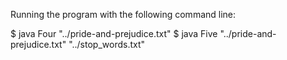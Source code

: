 Running the program with the following command line:

$ java Four "../pride-and-prejudice.txt"
$ java Five "../pride-and-prejudice.txt" "../stop_words.txt"